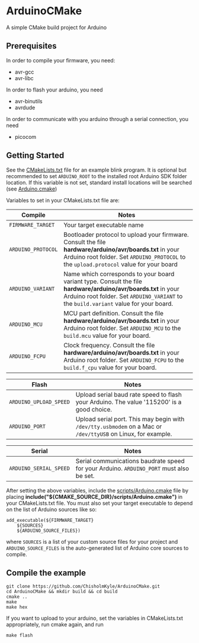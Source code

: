# ArduinoCMake
A simple CMake build project for Arduino

## Prerequisites

In order to compile your firmware, you need:

- avr-gcc
- avr-libc

In order to flash your arduino, you need

- avr-binutils
- avrdude

In order to communicate with you arduino through a serial connection, you need

- picocom

## Getting Started

See the [CMakeLists.txt](CMakeLists.txt) file for an example blink program.
It is optional but recommended to set `ARDUINO_ROOT` to the installed root Arduino SDK folder location. If this variable is not set, standard install locations will be searched (see [Arduino.cmake](
scripts/Arduino.cmake))

Variables to set in your CMakeLists.txt file are:

| Compile | Notes |
| ---- | ----- |
| `FIRMWARE_TARGET` | Your target executable name |
| `ARDUINO_PROTOCOL` | Bootloader protocol to upload your firmware. Consult the file **hardware/arduino/avr/boards.txt** in your Arduino root folder. Set `ARDUINO_PROTOCOL` to the `upload.protocol` value for your board |
| `ARDUINO_VARIANT` | Name which corresponds to your board variant type. Consult the file **hardware/arduino/avr/boards.txt** in your Arduino root folder. Set `ARDUINO_VARIANT` to the `build.variant` value for your board.  |
| `ARDUINO_MCU` | MCU part definition. Consult the file **hardware/arduino/avr/boards.txt** in your Arduino root folder. Set `ARDUINO_MCU` to the `build.mcu` value for your board. |
| `ARDUINO_FCPU` | Clock frequency. Consult the file **hardware/arduino/avr/boards.txt** in your Arduino root folder. Set `ARDUINO_FCPU` to the `build.f_cpu` value for your board. |

| Flash | Notes |
| ---- | ----- |
| `ARDUINO_UPLOAD_SPEED` | Upload serial baud rate speed to flash your Arduino. The value '115200' is a good choice. |
| `ARDUINO_PORT` | Upload serial port. This may begin with `/dev/tty.usbmodem` on a Mac or `/dev/ttyUSB` on Linux, for example. |

| Serial | Notes |
| ---- | ----- |
| `ARDUINO_SERIAL_SPEED` | Serial communications baudrate speed for your Arduino. `ARDUINO_PORT` must also be set. |

After setting the above variables, include the [scripts/Arduino.cmake](scripts/Arduino.cmake) file by placing **include("${CMAKE_SOURCE_DIR}/scripts/Arduino.cmake")** in your CMakeLists.txt file. You must also set your target executable to depend on the list of Arduino sources like so:

	add_executable(${FIRMWARE_TARGET}
		${SOURCES}
		${ARDUINO_SOURCE_FILES})

where `SOURCES` is a list of your custom source files for your project and `ARDUINO_SOURCE_FILES` is the auto-generated list of Arduino core sources to compile.

## Compile the example

	git clone https://github.com/ChisholmKyle/ArduinoCMake.git
	cd ArduinoCMake && mkdir build && cd build
	cmake ..
	make
	make hex

If you want to upload to your arduino, set the variables in CMakeLists.txt appropriately, run cmake again, and run

	make flash
